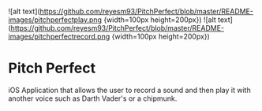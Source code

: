 ![alt text](https://github.com/reyesm93/PitchPerfect/blob/master/README-images/pitchperfectplay.png {width=100px height=200px})
![alt text](https://github.com/reyesm93/PitchPerfect/blob/master/README-images/pitchperfectrecord.png {width=100px height=200px})
# Pitch Perfect 

iOS Application that allows the user to record a sound and then play it with another voice such as Darth Vader's or a chipmunk. 
